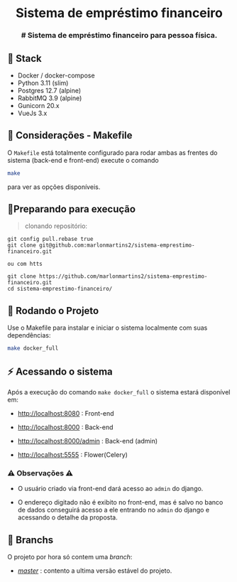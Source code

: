 
<h1 align="center">Sistema de empréstimo financeiro</h1>

<h3 align="center">
  # Sistema de empréstimo financeiro para pessoa física.
</h3>

## :rocket: Stack

- Docker / docker-compose
- Python 3.11 (slim)
- Postgres 12.7 (alpine)
- RabbitMQ 3.9 (alpine)
- Gunicorn 20.x
- VueJs 3.x

## :train2: Considerações - Makefile

O `Makefile` está totalmente configurado para rodar ambas as frentes do sistema (back-end e front-end) 
execute o comando 

```bash
make
```

para ver as opções disponíveis.

## 🏃Preparando para execução

> clonando repositório:

```shell
git config pull.rebase true
git clone git@github.com:marlonmartins2/sistema-emprestimo-financeiro.git

ou com htts

git clone https://github.com/marlonmartins2/sistema-emprestimo-financeiro.git
cd sistema-emprestimo-financeiro/
```

## :train2: Rodando o Projeto

Use o Makefile para instalar e iniciar o sistema localmente com suas dependências:

```bash
make docker_full
```

## :zap: Acessando o sistema

Após a execução do comando `make docker_full` o sistema estará disponível em:

- [http://localhost:8080](http://localhost:8080) : Front-end

- [http://localhost:8000](http://localhost:8000) : Back-end

- [http://localhost:8000/admin](http://localhost:8000/admin) : Back-end (admin)

- [http://localhost:5555](http://localhost:5555) : Flower(Celery)


### :warning: Observações :warning:

- O usuário criado via front-end dará acesso ao `admin` do django.

- O endereço digitado não é exibito no front-end, mas é salvo no banco de dados conseguirá acesso a ele entrando no `admin` do django e acessando o detalhe da proposta.

## :evergreen_tree: Branchs

O projeto por hora só contem uma _branch_:

- [_master_](https://github.com/marlonmartins2/sistema-emprestimo-financeiro/tree/master) : contento a ultima versão estável do projeto.

